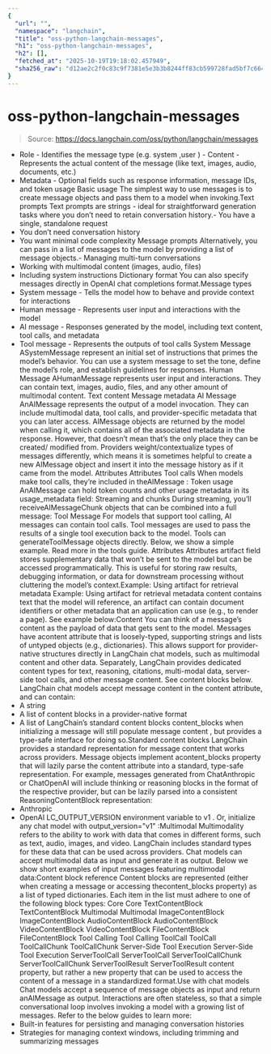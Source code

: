 ```yaml
---
{
  "url": "",
  "namespace": "langchain",
  "title": "oss-python-langchain-messages",
  "h1": "oss-python-langchain-messages",
  "h2": [],
  "fetched_at": "2025-10-19T19:18:02.457949",
  "sha256_raw": "d12ae2c2f0c83c9f7381e5e3b3b8244ff83cb599728fad5bf7c6647c3fe2a99f"
}
---
```


# oss-python-langchain-messages

> Source: https://docs.langchain.com/oss/python/langchain/messages

- Role - Identifies the message type (e.g.
system
,user
) - Content - Represents the actual content of the message (like text, images, audio, documents, etc.)
- Metadata - Optional fields such as response information, message IDs, and token usage
Basic usage
The simplest way to use messages is to create message objects and pass them to a model when invoking.Text prompts
Text prompts are strings - ideal for straightforward generation tasks where you don’t need to retain conversation history.- You have a single, standalone request
- You don’t need conversation history
- You want minimal code complexity
Message prompts
Alternatively, you can pass in a list of messages to the model by providing a list of message objects.- Managing multi-turn conversations
- Working with multimodal content (images, audio, files)
- Including system instructions
Dictionary format
You can also specify messages directly in OpenAI chat completions format.Message types
- System message - Tells the model how to behave and provide context for interactions
- Human message - Represents user input and interactions with the model
- AI message - Responses generated by the model, including text content, tool calls, and metadata
- Tool message - Represents the outputs of tool calls
System Message
ASystemMessage
represent an initial set of instructions that primes the model’s behavior. You can use a system message to set the tone, define the model’s role, and establish guidelines for responses.
Human Message
AHumanMessage
represents user input and interactions. They can contain text, images, audio, files, and any other amount of multimodal content.
Text content
Message metadata
AI Message
AnAIMessage
represents the output of a model invocation. They can include multimodal data, tool calls, and provider-specific metadata that you can later access.
AIMessage
objects are returned by the model when calling it, which contains all of the associated metadata in the response. However, that doesn’t mean that’s the only place they can be created/ modified from.
Providers weight/contextualize types of messages differently, which means it is sometimes helpful to create a new AIMessage
object and insert it into the message history as if it came from the model.
Attributes
Attributes
Tool calls
When models make tool calls, they’re included in theAIMessage
:
Token usage
AnAIMessage
can hold token counts and other usage metadata in its usage_metadata
field:
Streaming and chunks
During streaming, you’ll receiveAIMessageChunk
objects that can be combined into a full message:
Tool Message
For models that support tool calling, AI messages can contain tool calls. Tool messages are used to pass the results of a single tool execution back to the model. Tools can generateToolMessage
objects directly. Below, we show a simple example. Read more in the tools guide.
Attributes
Attributes
artifact
field stores supplementary data that won’t be sent to the model but can be accessed programmatically. This is useful for storing raw results, debugging information, or data for downstream processing without cluttering the model’s context.Example: Using artifact for retrieval metadata
Example: Using artifact for retrieval metadata
content
contains text that the model will reference, an artifact
can contain document identifiers or other metadata that an application can use (e.g., to render a page). See example below:Content
You can think of a message’s content as the payload of data that gets sent to the model. Messages have acontent
attribute that is loosely-typed, supporting strings and lists of untyped objects (e.g., dictionaries). This allows support for provider-native structures directly in LangChain chat models, such as multimodal content and other data.
Separately, LangChain provides dedicated content types for text, reasoning, citations, multi-modal data, server-side tool calls, and other message content. See content blocks below.
LangChain chat models accept message content in the content
attribute, and can contain:
- A string
- A list of content blocks in a provider-native format
- A list of LangChain’s standard content blocks
content_blocks
when initializing a message will still populate message
content
, but provides a type-safe interface for doing so.Standard content blocks
LangChain provides a standard representation for message content that works across providers. Message objects implement acontent_blocks
property that will lazily parse the content
attribute into a standard, type-safe representation. For example, messages generated from ChatAnthropic or ChatOpenAI will include thinking
or reasoning
blocks in the format of the respective provider, but can be lazily parsed into a consistent ReasoningContentBlock
representation:
- Anthropic
- OpenAI
LC_OUTPUT_VERSION
environment variable to v1
. Or,
initialize any chat model with output_version="v1"
:Multimodal
Multimodality refers to the ability to work with data that comes in different forms, such as text, audio, images, and video. LangChain includes standard types for these data that can be used across providers. Chat models can accept multimodal data as input and generate it as output. Below we show short examples of input messages featuring multimodal data:Content block reference
Content blocks are represented (either when creating a message or accessing thecontent_blocks
property) as a list of typed dictionaries. Each item in the list must adhere to one of the following block types:
Core
Core
TextContentBlock
TextContentBlock
Multimodal
Multimodal
ImageContentBlock
ImageContentBlock
AudioContentBlock
AudioContentBlock
VideoContentBlock
VideoContentBlock
FileContentBlock
FileContentBlock
Tool Calling
Tool Calling
ToolCall
ToolCall
ToolCallChunk
ToolCallChunk
Server-Side Tool Execution
Server-Side Tool Execution
ServerToolCall
ServerToolCall
ServerToolCallChunk
ServerToolCallChunk
ServerToolResult
ServerToolResult
content
property, but rather a new property that can be used to access the content of a message in a standardized format.Use with chat models
Chat models accept a sequence of message objects as input and return anAIMessage
as output. Interactions are often stateless, so that a simple conversational loop involves invoking a model with a growing list of messages.
Refer to the below guides to learn more:
- Built-in features for persisting and managing conversation histories
- Strategies for managing context windows, including trimming and summarizing messages